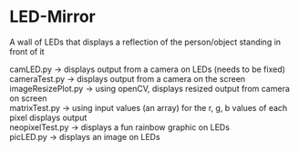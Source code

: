 # LED-Mirror

A wall of LEDs that displays a reflection of the person/object standing in front of it

camLED.py &rarr; displays output from a camera on LEDs (needs to be fixed)  
cameraTest.py &rarr; displays output from a camera on the screen  
imageResizePlot.py &rarr; using openCV, displays resized output from camera on screen  
matrixTest.py &rarr; using input values (an array) for the r, g, b values of each pixel displays output  
neopixelTest.py &rarr; displays a fun rainbow graphic on LEDs  
picLED.py &rarr; displays an image on LEDs  
